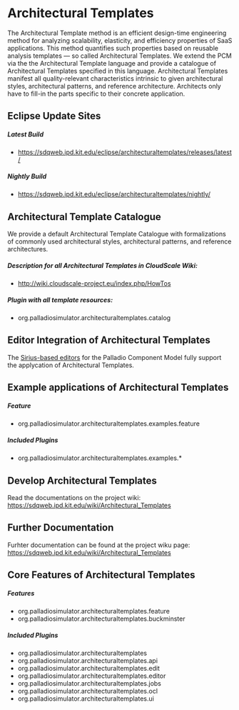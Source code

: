 Architectural Templates
=======================
The Architectural Template method is an efficient design-time engineering method for analyzing scalability, elasticity, and efficiency properties of SaaS applications. This method quantifies such properties based on reusable analysis templates — so called Architectural Templates.
We extend the PCM via the the Architectural Template language and provide a catalogue of Architectural Templates specified in this language. Architectural Templates manifest all quality-relevant characteristics intrinsic to given architectural styles, architectural patterns, and reference architecture. Architects only have to fill-in the parts specific to their concrete application.


Eclipse Update Sites
-----------------------------------------

##### Latest Build
- https://sdqweb.ipd.kit.edu/eclipse/architecturaltemplates/releases/latest/

##### Nightly Build
- https://sdqweb.ipd.kit.edu/eclipse/architecturaltemplates/nightly/


Architectural Template Catalogue
-----------------------------------------
We provide a default Architectural Template Catalogue with formalizations of commonly used architectural styles, architectural patterns, and reference architectures.

##### Description for all Architectural Templates in CloudScale Wiki:
- http://wiki.cloudscale-project.eu/index.php/HowTos

##### Plugin with all template resources:
- org.palladiosimulator.architecturaltemplates.catalog

Editor Integration of Architectural Templates
-----------------------------------------

The [Sirius-based editors][1] for the Palladio Component Model fully support the applycation of Architectural Templates.


Example applications of Architectural Templates
-----------------------------------------
##### Feature
- org.palladiosimulator.architecturaltemplates.examples.feature

##### Included Plugins
- org.palladiosimulator.architecturaltemplates.examples.*

Develop Architectural Templates
-----------------------------------------
Read the documentations on the project wiki: https://sdqweb.ipd.kit.edu/wiki/Architectural_Templates

Further Documentation
-----------------------------------------
Furhter documentation can be found at the project wiku page: https://sdqweb.ipd.kit.edu/wiki/Architectural_Templates

Core Features of Architectural Templates
-----------------------------------------
##### Features
- org.palladiosimulator.architecturaltemplates.feature
- org.palladiosimulator.architecturaltemplates.buckminster

##### Included Plugins
- org.palladiosimulator.architecturaltemplates
- org.palladiosimulator.architecturaltemplates.api
- org.palladiosimulator.architecturaltemplates.edit
- org.palladiosimulator.architecturaltemplates.editor
- org.palladiosimulator.architecturaltemplates.jobs
- org.palladiosimulator.architecturaltemplates.ocl
- org.palladiosimulator.architecturaltemplates.ui

[1]: https://github.com/PalladioSimulator/Palladio-Editors-Sirius
[2]: https://www.eclipse.org/downloads/packages/eclipse-modeling-tools/lunasr2
